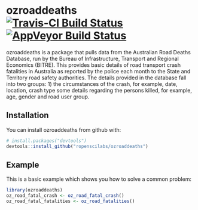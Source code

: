 
<!-- README.md is generated from README.Rmd. Please edit that file -->
ozroaddeaths [![Travis-CI Build Status](https://travis-ci.org/ropenscilabs/ozroaddeaths.svg?branch=master)](https://travis-ci.org/ropenscilabs/ozroaddeaths) [![AppVeyor Build Status](https://ci.appveyor.com/api/projects/status/github/ropenscilabs/ozroaddeaths?branch=master&svg=true)](https://ci.appveyor.com/project/ropenscilabs/ozroaddeaths)
=======================================================================================================================================================================================================================================================================================================================================================

ozroaddeaths is a package that pulls data from the Australian Road Deaths Database, run by the Bureau of Infrastructure, Transport and Regional Economics (BITRE). This provides basic details of road transport crash fatalities in Australia as reported by the police each month to the State and Territory road safety authorities. The details provided in the database fall into two groups: 1) the circumstances of the crash, for example, date, location, crash type some details regarding the persons killed, for example, age, gender and road user group.

Installation
------------

You can install ozroaddeaths from github with:

``` r
# install.packages("devtools")
devtools::install_github("ropenscilabs/ozroaddeaths")
```

Example
-------

This is a basic example which shows you how to solve a common problem:

``` r
library(ozroaddeaths)
oz_road_fatal_crash <- oz_road_fatal_crash()
oz_road_fatal_fatalities <- oz_road_fatalities()
```

